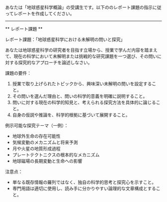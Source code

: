 あなたは「地球惑星科学概論」の受講生です。以下ののレポート課題の指示に従ってレポートを作成してください。

---------------------------------------
** レポート課題 **

レポート課題：「地球惑星科学における未解明の問いと探究」

あなたは地球惑星科学の研究者を目指す立場から、授業で学んだ内容を踏まえて、現在の科学において未解明または挑戦的な研究課題を一つ選び、その問いに対する探究的なアプローチを論述しなさい。

課題の要件：
1. 授業で取り上げられたトピックから、興味深い未解明の問いを設定すること。
2. その問いを選んだ理由と、問いの科学的意義を明確に説明すること。
3. 問いに対する現在の科学的知見と、考えられる探究方法を具体的に論じること。
4. 自身の仮説や推論を、科学的根拠に基づいて展開すること。

例示可能な探究テーマ（一例）：
- 地球外生命の存在可能性
- 気候変動のメカニズムと将来予測
- 月や火星の地質形成過程
- プレートテクトニクスの根本的なメカニズム
- 地球磁場の長期変動と生命への影響

注意点：
- 単なる既存情報の羅列ではなく、独自の科学的思考と探究心を示すこと。
- 専門用語は適切に使用し、読み手に分かりやすい論理的な文章構成とすること。